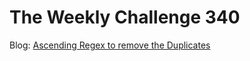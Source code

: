 # The Weekly Challenge 340

Blog: [Ascending Regex to remove the Duplicates](https://dev.to/simongreennet/weekly-challenge-ascending-regex-to-remove-the-duplicates-2bd)
